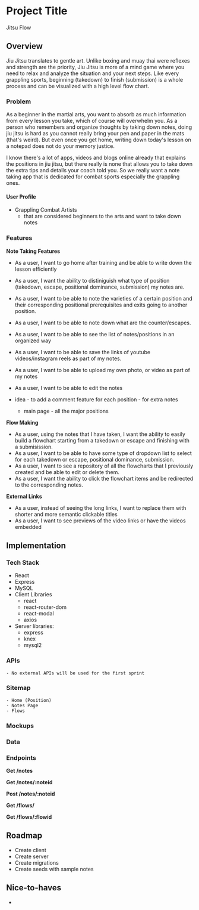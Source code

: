 # Project Title
Jitsu Flow

## Overview

Jiu Jitsu translates to gentle art. Unlike boxing and muay thai were reflexes and strength are the priority, Jiu Jitsu is more of a mind game where you need to relax and analyze the situation and your next steps. Like every grappling sports, beginning (takedown) to finish (submission) is a whole process and can be visualized with a high level flow chart.

### Problem

As a beginner in the martial arts, you want to absorb as much information from every lesson you take, which of course will overwhelm you. As a person who remembers and organize thoughts by taking down notes, doing jiu jitsu is hard as you cannot really bring your pen and paper in the mats (that's weird). But even once you get home, writing down today's lesson on a notepad does not do your memory justice.

I know there's a lot of apps, videos and blogs online already that explains the positions in jiu jitsu, but there really is none that allows you to take down the extra tips and details your coach told you. So we really want a note taking app that is dedicated for combat sports especially the grappling ones.

#### User Profile

- Grappling Combat Artists
    - that are considered beginners to the arts and want to take down notes

### Features

**Note Taking Features**
- As a user, I want to go home after training and be able to write down the lesson efficiently
- As a user, I want the ability to distiniguish what type of position (takedown, escape, positional dominance, submission) my notes are.
- As a user, I want to be able to note the varieties of a certain position and their corresponding positional prerequisites and exits going to another position.
- As a user, I want to be able to note down what are the counter/escapes.
- As a user, I want to be able to see the list of notes/positions in an organized way
- As a user, I want to be able to save the links of youtube videos/instagram reels as part of my notes.
- As a user, I want to be able to upload my own photo, or video as part of my notes
- As a user, I want to be able to edit the notes

- idea - to add a comment feature for each position - for extra notes
    - main page - all the major positions

**Flow Making**
- As a user, using the notes that I have taken, I want the ability to easily build a flowchart starting from a takedown or escape and finishing with a submisission.
- As a user, I want to be able to have some type of dropdown list to select for each takedown or escape, positional dominance, submission.
- As a user, I want to see a repository of all the flowcharts that I previously created and be able to edit or delete them.
- As a user, I want the ability to click the flowchart items and be redirected to the corresponding notes. 

**External Links**
- As a user, instead of seeing the long links, I want to replace them with shorter and more semantic clickable titles
- As a user, I want to see previews of the video links or have the videos embedded


## Implementation

### Tech Stack

- React
- Express
- MySQL
- Client Libraries
    - react
    - react-router-dom
    - react-modal
    - axios
- Server libraries:
    - express
    - knex
    - mysql2

### APIs
    - No external APIs will be used for the first sprint

### Sitemap
    - Home (Position)
    - Notes Page
    - Flows

### Mockups

### Data

### Endpoints

**Get /notes**

**Get /notes/:noteid**

**Post /notes/:noteid**

**Get /flows/**

**Get /flows/:flowid**

## Roadmap
- Create client
- Create server
- Create migrations
- Create seeds with sample notes

## Nice-to-haves
- 